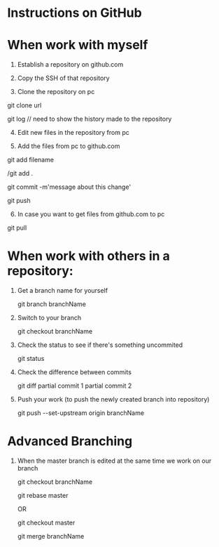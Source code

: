 # Instructions on GitHub      

# When work with myself

1. Establish a repository on github.com

2. Copy the SSH of that repository 

3. Clone the repository on pc  
  
  git clone url 

  git log // need to show the history made to the repository


4. Edit new files in the repository from pc

5. Add the files from pc to github.com
  
  git add filename
  
  /git add .
  
  git commit -m'message about this change'
  
  git push

6. In case you want to get files from github.com to pc
  
  git pull

# When work with others in a repository:

1. Get a branch name for yourself 

    git branch branchName

2. Switch to your branch
    
    git checkout branchName

3. Check the status to see if there's something uncommited

    git status

4. Check the difference between commits
    
    git diff partial commit 1 partial commit 2

5. Push your work (to push the newly created branch into repository)

    git push --set-upstream origin branchName

# Advanced Branching

1. When the master branch is edited at the same time we work on our branch
	
    git checkout branchName
	
    git rebase master
	
	OR 
	
    git checkout master

    git merge branchName
	
